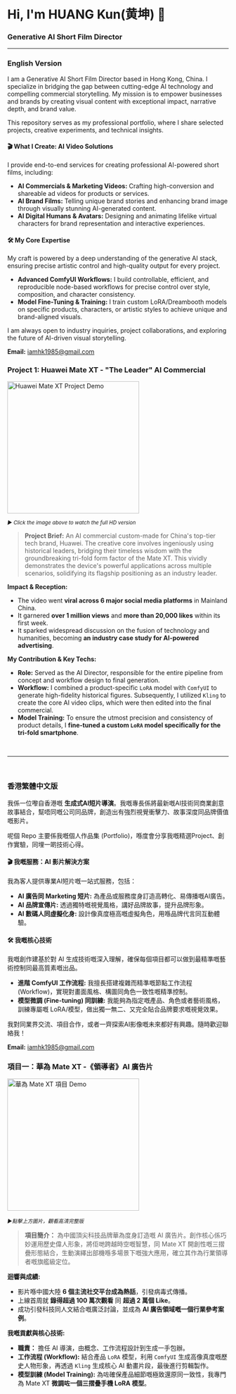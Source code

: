 # Hi, I'm HUANG Kun(黄坤) 👋
### Generative AI Short Film Director

---

### English Version

I am a Generative AI Short Film Director based in Hong Kong, China. I specialize in bridging the gap between cutting-edge AI technology and compelling commercial storytelling. My mission is to empower businesses and brands by creating visual content with exceptional impact, narrative depth, and brand value.

This repository serves as my professional portfolio, where I share selected projects, creative experiments, and technical insights.

#### 🎬 What I Create: AI Video Solutions
I provide end-to-end services for creating professional AI-powered short films, including:
*   **AI Commercials & Marketing Videos:** Crafting high-conversion and shareable ad videos for products or services.
*   **AI Brand Films:** Telling unique brand stories and enhancing brand image through visually stunning AI-generated content.
*   **AI Digital Humans & Avatars:** Designing and animating lifelike virtual characters for brand representation and interactive experiences.

#### 🛠️ My Core Expertise
My craft is powered by a deep understanding of the generative AI stack, ensuring precise artistic control and high-quality output for every project.
*   **Advanced ComfyUI Workflows:** I build controllable, efficient, and reproducible node-based workflows for precise control over style, composition, and character consistency.
*   **Model Fine-Tuning & Training:** I train custom LoRA/Dreambooth models on specific products, characters, or artistic styles to achieve unique and brand-aligned visuals.

I am always open to industry inquiries, project collaborations, and exploring the future of AI-driven visual storytelling.

**Email:** [iamhk1985@gmail.com](mailto:iamhk1985@gmail.com)

### Project 1: Huawei Mate XT - "The Leader" AI Commercial

<a href="https://www.bilibili.com/video/BV1dt4JezEfm/?spm_id_from=333.1387.upload.video_card.click&vd_source=35e1e3ff52094abd9424bdb4448384c5" target="_blank" rel="noopener noreferrer">
  <img src="https://github.com/user-attachments/assets/95bd9a85-7d5f-4732-b1a3-dfdac3a6caf7" alt="Huawei Mate XT Project Demo" width="300"/>
</a>
<p align="left">
  <small><i>▶️ Click the image above to watch the full HD version</i></small>
</p>

> **Project Brief:** An AI commercial custom-made for China's top-tier tech brand, Huawei. The creative core involves ingeniously using historical leaders, bridging their timeless wisdom with the groundbreaking tri-fold form factor of the Mate XT. This vividly demonstrates the device's powerful applications across multiple scenarios, solidifying its flagship positioning as an industry leader.

**Impact & Reception:**
*   The video went **viral across 6 major social media platforms** in Mainland China.
*   It garnered **over 1 million views** and **more than 20,000 likes** within its first week.
*   It sparked widespread discussion on the fusion of technology and humanities, becoming **an industry case study for AI-powered advertising**.

**My Contribution & Key Techs:**
*   **Role:** Served as the AI Director, responsible for the entire pipeline from concept and workflow design to final generation.
*   **Workflow:** I combined a product-specific `LoRA` model with `ComfyUI` to generate high-fidelity historical figures. Subsequently, I utilized `Kling` to create the core AI video clips, which were then edited into the final commercial.
*   **Model Training:** To ensure the utmost precision and consistency of product details, I **fine-tuned a custom `LoRA` model specifically for the tri-fold smartphone**.

<br>
<hr>
<br>

### 香港繁體中文版

我係一位嚟自香港嘅 **生成式AI短片導演**。我嘅專長係將最新嘅AI技術同商業創意故事結合，幫唔同嘅公司同品牌，創造出有強烈視覺衝擊力、故事深度同品牌價值嘅影片。

呢個 Repo 主要係我嘅個人作品集 (Portfolio)，喺度會分享我嘅精選Project、創作實驗，同埋一啲技術心得。

#### 🎬 我嘅服務：AI 影片解決方案
我為客人提供專業AI短片嘅一站式服務，包括：
*   **AI 廣告同 Marketing 短片:** 為產品或服務度身訂造高轉化、易傳播嘅AI廣告。
*   **AI 品牌宣傳片:** 透過獨特嘅視覺風格，講好品牌故事，提升品牌形象。
*   **AI 數碼人同虛擬化身:** 設計像真度極高嘅虛擬角色，用喺品牌代言同互動體驗。


#### 🛠️ 我嘅核心技術
我嘅創作建基於對 AI 生成技術嘅深入理解，確保每個項目都可以做到最精準嘅藝術控制同最高質素嘅出品。
*   **進階 ComfyUI 工作流程:** 我擅長搭建複雜而精準嘅節點工作流程 (Workflow)，實現對畫面風格、構圖同角色一致性嘅精準控制。
*   **模型微調 (Fine-tuning) 同訓練:** 我能夠為指定嘅產品、角色或者藝術風格，訓練專屬嘅 LoRA/模型，做出獨一無二、又完全貼合品牌要求嘅視覺效果。

我對同業界交流、項目合作，或者一齊探索AI影像嘅未來都好有興趣。隨時歡迎聯絡我！

**Email:** [iamhk1985@gmail.com](mailto:iamhk1985@gmail.com)


### 項目一：華為 Mate XT -《領導者》AI 廣告片

<a href="https://www.bilibili.com/video/BV1dt4JezEfm/?spm_id_from=333.1387.upload.video_card.click&vd_source=35e1e3ff52094abd9424bdb4448384c5" target="_blank" rel="noopener noreferrer">
  <img src="https://github.com/user-attachments/assets/95bd9a85-7d5f-4732-b1a3-dfdac3a6caf7" alt="華為 Mate XT 項目 Demo" width="300"/>
</a>
<p align="left">
  <small><i>▶️點擊上方圖片，觀看高清完整版</i></small>
</p>

> **項目簡介：** 為中國頂尖科技品牌華為度身訂造嘅 AI 廣告片。創作核心係巧妙運用歷史偉人形象，將佢哋跨越時空嘅智慧，同 Mate XT 開創性嘅三摺疊形態結合，生動演繹出部機喺多場景下嘅強大應用，確立其作為行業領導者嘅旗艦級定位。

**迴響與成績:**
*   影片喺中國大陸 **6 個主流社交平台成為熱話**，引發病毒式傳播。
*   上線首周就 **錄得超過 100 萬次觀看** 同 **超過 2 萬個 Like**。
*   成功引發科技同人文結合嘅廣泛討論，並成為 **AI 廣告領域嘅一個行業參考案例**。

**我嘅貢獻與核心技術:**
*   **職責：** 擔任 AI 導演，由概念、工作流程設計到生成一手包辦。
*   **工作流程 (Workflow):** 結合產品 `LoRA` 模型，利用 `ComfyUI` 生成高像真度嘅歷史人物形象，再透過 `Kling` 生成核心 AI 動畫片段，最後進行剪輯製作。
*   **模型訓練 (Model Training):** 為咗確保產品細節嘅極致還原同一致性，我專門為 Mate XT **微調咗一個三摺疊手機 LoRA 模型**。
